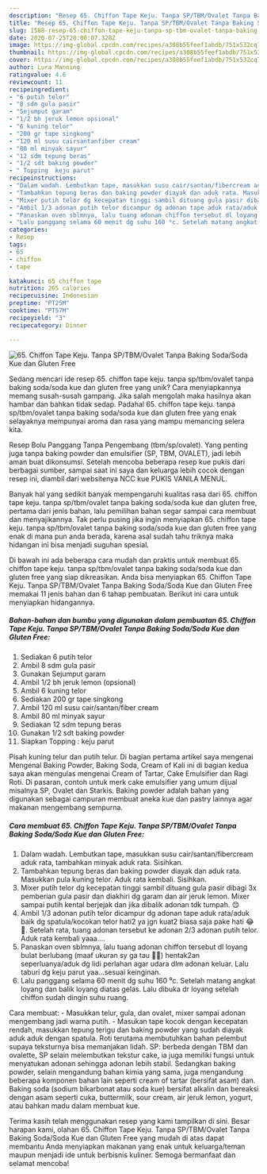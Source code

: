 ```yaml
---
description: "Resep 65. Chiffon Tape Keju. Tanpa SP/TBM/Ovalet Tanpa Baking Soda/Soda Kue dan Gluten Free, Menggugah Selera"
title: "Resep 65. Chiffon Tape Keju. Tanpa SP/TBM/Ovalet Tanpa Baking Soda/Soda Kue dan Gluten Free, Menggugah Selera"
slug: 1588-resep-65-chiffon-tape-keju-tanpa-sp-tbm-ovalet-tanpa-baking-soda-soda-kue-dan-gluten-free-menggugah-selera
date: 2020-07-25T20:00:07.328Z
image: https://img-global.cpcdn.com/recipes/a308b55feef1abdb/751x532cq70/65-chiffon-tape-keju-tanpa-sptbmovalet-tanpa-baking-sodasoda-kue-dan-gluten-free-foto-resep-utama.jpg
thumbnail: https://img-global.cpcdn.com/recipes/a308b55feef1abdb/751x532cq70/65-chiffon-tape-keju-tanpa-sptbmovalet-tanpa-baking-sodasoda-kue-dan-gluten-free-foto-resep-utama.jpg
cover: https://img-global.cpcdn.com/recipes/a308b55feef1abdb/751x532cq70/65-chiffon-tape-keju-tanpa-sptbmovalet-tanpa-baking-sodasoda-kue-dan-gluten-free-foto-resep-utama.jpg
author: Lura Manning
ratingvalue: 4.6
reviewcount: 11
recipeingredient:
- "6 putih telor"
- "8 sdm gula pasir"
- "Sejumput garam"
- "1/2 bh jeruk lemon opsional"
- "6 kuning telor"
- "200 gr tape singkong"
- "120 ml susu cairsantanfiber cream"
- "80 ml minyak sayur"
- "12 sdm tepung beras"
- "1/2 sdt baking powder"
- " Topping  keju parut"
recipeinstructions:
- "Dalam wadah. Lembutkan tape, masukkan susu cair/santan/fibercream aduk rata, tambahkan minyak aduk rata. Sisihkan."
- "Tambahkan tepung beras dan baking powder diayak dan aduk rata. Masukkan pula kuning telor. Aduk rata kembali. Sisihkan."
- "Mixer putih telor dg kecepatan tinggi sambil dituang gula pasir dibagi 3x pemberian gula pasir dan diakhiri dg garam dan air jeruk lemon. Mixer sampai putih kental berjejak dan jika dibalik adonan tdk tumpah. 😊"
- "Ambil 1/3 adonan putih telor dicampur dg adonan tape aduk rata/aduk baik dg spatula/kocokan telor hati2 ya jgn kuat2 biasa saja pake hati 😂🤭. Setelah rata, tuang adonan tersebut ke adonan 2/3 adonan putih telor. Aduk rata kembali yaaa...."
- "Panaskan oven sblmnya, lalu tuang adonan chiffon tersebut dl loyang bulat berlubang (maaf ukuran sy ga tau 🙏🤭) hentak2an seperluanya/aduk dg lidi perlahan agar udara dlm adonan keluar. Lalu taburi dg keju parut yaa...sesuai keinginan."
- "Lalu panggang selama 60 menit dg suhu 160 ⁰c. Setelah matang angkat loyang dan balik loyang diatas gelas. Lalu dibuka dr loyang setelah chiffon sudah dingin suhu ruang."
categories:
- Resep
tags:
- 65
- chiffon
- tape

katakunci: 65 chiffon tape 
nutrition: 265 calories
recipecuisine: Indonesian
preptime: "PT25M"
cooktime: "PT57M"
recipeyield: "3"
recipecategory: Dinner

---
```



![65. Chiffon Tape Keju. Tanpa SP/TBM/Ovalet Tanpa Baking Soda/Soda Kue dan Gluten Free](https://img-global.cpcdn.com/recipes/a308b55feef1abdb/751x532cq70/65-chiffon-tape-keju-tanpa-sptbmovalet-tanpa-baking-sodasoda-kue-dan-gluten-free-foto-resep-utama.jpg)

Sedang mencari ide resep 65. chiffon tape keju. tanpa sp/tbm/ovalet tanpa baking soda/soda kue dan gluten free yang unik? Cara menyiapkannya memang susah-susah gampang. Jika salah mengolah maka hasilnya akan hambar dan bahkan tidak sedap. Padahal 65. chiffon tape keju. tanpa sp/tbm/ovalet tanpa baking soda/soda kue dan gluten free yang enak selayaknya mempunyai aroma dan rasa yang mampu memancing selera kita.

Resep Bolu Panggang Tanpa Pengembang (tbm/sp/ovalet). Yang penting juga tanpa baking powder dan emulsifier (SP, TBM, OVALET), jadi lebih aman buat dikonsumsi. Setelah mencoba beberapa resep kue pukis dari berbagai sumber, sampai saat ini saya dan keluarga lebih cocok dengan resep ini, diambil dari websitenya NCC kue PUKIS VANILA MENUL.

Banyak hal yang sedikit banyak mempengaruhi kualitas rasa dari 65. chiffon tape keju. tanpa sp/tbm/ovalet tanpa baking soda/soda kue dan gluten free, pertama dari jenis bahan, lalu pemilihan bahan segar sampai cara membuat dan menyajikannya. Tak perlu pusing jika ingin menyiapkan 65. chiffon tape keju. tanpa sp/tbm/ovalet tanpa baking soda/soda kue dan gluten free yang enak di mana pun anda berada, karena asal sudah tahu triknya maka hidangan ini bisa menjadi suguhan spesial.


Di bawah ini ada beberapa cara mudah dan praktis untuk membuat 65. chiffon tape keju. tanpa sp/tbm/ovalet tanpa baking soda/soda kue dan gluten free yang siap dikreasikan. Anda bisa menyiapkan 65. Chiffon Tape Keju. Tanpa SP/TBM/Ovalet Tanpa Baking Soda/Soda Kue dan Gluten Free memakai 11 jenis bahan dan 6 tahap pembuatan. Berikut ini cara untuk menyiapkan hidangannya.

<!--inarticleads1-->

##### Bahan-bahan dan bumbu yang digunakan dalam pembuatan 65. Chiffon Tape Keju. Tanpa SP/TBM/Ovalet Tanpa Baking Soda/Soda Kue dan Gluten Free:

1. Sediakan 6 putih telor
1. Ambil 8 sdm gula pasir
1. Gunakan Sejumput garam
1. Ambil 1/2 bh jeruk lemon (opsional)
1. Ambil 6 kuning telor
1. Sediakan 200 gr tape singkong
1. Ambil 120 ml susu cair/santan/fiber cream
1. Ambil 80 ml minyak sayur
1. Sediakan 12 sdm tepung beras
1. Gunakan 1/2 sdt baking powder
1. Siapkan  Topping : keju parut


Pisah kuning telur dan putih telur. Di bagian pertama artikel saya mengenai Mengenal Baking Powder, Baking Soda, Cream of Kali ini di bagian kedua saya akan mengulas mengenai Cream of Tartar, Cake Emulsifier dan Ragi Roti. Di pasaran, contoh untuk merk cake emulsifier yang umum dijual misalnya SP, Ovalet dan Starkis. Baking powder adalah bahan yang digunakan sebagai campuran membuat aneka kue dan pastry lainnya agar makanan mengembang sempurna. 

<!--inarticleads2-->

##### Cara membuat 65. Chiffon Tape Keju. Tanpa SP/TBM/Ovalet Tanpa Baking Soda/Soda Kue dan Gluten Free:

1. Dalam wadah. Lembutkan tape, masukkan susu cair/santan/fibercream aduk rata, tambahkan minyak aduk rata. Sisihkan.
1. Tambahkan tepung beras dan baking powder diayak dan aduk rata. Masukkan pula kuning telor. Aduk rata kembali. Sisihkan.
1. Mixer putih telor dg kecepatan tinggi sambil dituang gula pasir dibagi 3x pemberian gula pasir dan diakhiri dg garam dan air jeruk lemon. Mixer sampai putih kental berjejak dan jika dibalik adonan tdk tumpah. 😊
1. Ambil 1/3 adonan putih telor dicampur dg adonan tape aduk rata/aduk baik dg spatula/kocokan telor hati2 ya jgn kuat2 biasa saja pake hati 😂🤭. Setelah rata, tuang adonan tersebut ke adonan 2/3 adonan putih telor. Aduk rata kembali yaaa....
1. Panaskan oven sblmnya, lalu tuang adonan chiffon tersebut dl loyang bulat berlubang (maaf ukuran sy ga tau 🙏🤭) hentak2an seperluanya/aduk dg lidi perlahan agar udara dlm adonan keluar. Lalu taburi dg keju parut yaa...sesuai keinginan.
1. Lalu panggang selama 60 menit dg suhu 160 ⁰c. Setelah matang angkat loyang dan balik loyang diatas gelas. Lalu dibuka dr loyang setelah chiffon sudah dingin suhu ruang.


Cara membuat: - Masukkan telur, gula, dan ovalet, mixer sampai adonan mengembang jadi warna putih. - Masukan tape kocok dengan kecepatan rendah, masukkan tepung terigu dan baking powder yang sudah diayak aduk aduk dengan spatula. Roti terutama membutuhkan bahan pelembut supaya teksturnya bisa memanjakan lidah. SP: berbeda dengan TBM dan ovalette, SP selain melembutkan tekstur cake, ia juga memiliki fungsi untuk menyatukan adonan sehingga adonan lebih stabil. Sedangkan baking powder, selain mengandung bahan kimia yang sama, juga mengandung beberapa komponen bahan lain seperti cream of tartar (bersifat asam) dan. Baking soda (sodium bikarbonat atau soda kue) bersifat alkalin dan bereaksi dengan asam seperti cuka, buttermilk, sour cream, air jeruk lemon, yogurt, atau bahkan madu dalam membuat kue. 

Terima kasih telah menggunakan resep yang kami tampilkan di sini. Besar harapan kami, olahan 65. Chiffon Tape Keju. Tanpa SP/TBM/Ovalet Tanpa Baking Soda/Soda Kue dan Gluten Free yang mudah di atas dapat membantu Anda menyiapkan makanan yang enak untuk keluarga/teman maupun menjadi ide untuk berbisnis kuliner. Semoga bermanfaat dan selamat mencoba!
